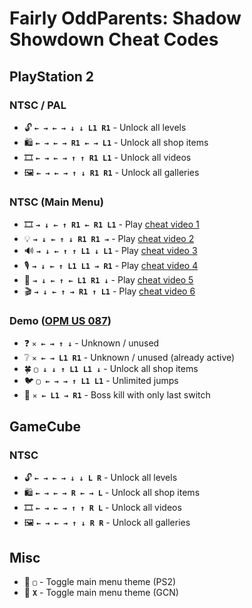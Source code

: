 # Fairly OddParents: Shadow Showdown Cheat Codes

## PlayStation 2

### NTSC / PAL

- 🔓 **`← → ← → ↓ ↓ L1 R1`** - Unlock all levels
- 🛍️ **`← → ← → R1 ← → L1`** - Unlock all shop items
- 🎞️ **`← → ← → ↑ ↑ R1 L1`**  - Unlock all videos
- 🖼️ **`← → ← → ↑ ↓ R1 R1`** - Unlock all galleries

### NTSC (Main Menu)

- 🎞️ **`→ ↓ ← ↑ R1 ← R1 L1`** - Play [cheat video 1](Unlockables.md#Cheats)
- 💡 **`→ ↓ ← ↑ ↓ R1 R1 →`** - Play [cheat video 2](Unlockables.md#Cheats)
- 🔊 **`→ ↓ ← ↑ ↑ L1 ↓ L1`** - Play [cheat video 3](Unlockables.md#Cheats)
- 🎙️ **`→ ↓ ← ↑ L1 L1 → R1`** - Play [cheat video 4](Unlockables.md#Cheats)
- 🎤 **`→ ↓ ← ↑ ← L1 R1 ↓`** - Play [cheat video 5](Unlockables.md#Cheats)
- 🎬 **`→ ↓ ← ↑ → R1 ↑ L1`** - Play [cheat video 6](Unlockables.md#Cheats)

### Demo ([OPM US 087](https://wiki.pcsx2.net/Official_U.S._PlayStation_Magazine_Demo_Disc_087))

- ❓ **`✕ ← → ↑ ↓`** - Unknown / unused
- ❔ **`✕ ← → L1 R1`** - Unknown / unused (already active)
- 🍀 **`▢ ↓ ↓ ↑ L1 L1 ↓`** - Unlock all shop items
- 🐦 **`▢ ← → → ↑ L1 L1`** - Unlimited jumps
- 🤿 **`✕ ← L1 → R1`** - Boss kill with only last switch

## GameCube

### NTSC

- 🔓 **`← → ← → ↓ ↓ L R`** - Unlock all levels
- 🛍️ **`← → ← → R ← → L`** - Unlock all shop items
- 🎞️ **`← → ← → ↑ ↑ R L`**  - Unlock all videos
- 🖼️ **`← → ← → ↑ ↓ R R`** - Unlock all galleries

## Misc

- 🌃 **`▢`** - Toggle main menu theme (PS2)
- 🌇 **`X`** - Toggle main menu theme (GCN)
